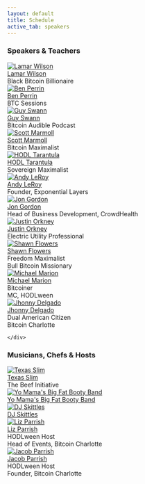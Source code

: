 ```yaml
---
layout: default
title: Schedule
active_tab: speakers
---
```


<div class="highlight-section2">
<h3>Speakers & Teachers</h3>
<div class="white-divider-mid"></div>
<div class="container speakers">
    <div class="row row-cols-1 row-cols-sm-2 row-cols-md-3 g-3">
        <div class="col">
            <a href="#"><img src="/assets/img/speakers/Lamar-Wilson.png" alt="Lamar Wilson" title="Lamar Wilson"/></a>
            <div class="pic-caption">
                <span><a href="#">Lamar Wilson</a></span><br>
                <span>Black Bitcoin Billionaire</span><br>
            </div>
        </div>
        <div class="col">
            <a href="#"><img src="/assets/img/speakers/Ben-Perrin.jpg" alt="Ben Perrin" title="Ben Perrin"/></a>
            <div class="pic-caption">
                <span><a href="#">Ben Perrin</a></span><br>
                <span>BTC Sessions</span><br>
            </div>
        </div>
        <div class="col">
            <a href="#"><img src="/assets/img/speakers/Guy-Swann.jpg" alt="Guy Swann" title="Guy Swann"/></a>
            <div class="pic-caption">
                <span><a href="#">Guy Swann</a></span><br>
                <span>Bitcoin Audible Podcast</span><br>
            </div>
        </div>
        <div class="col">
            <a href="#"><img src="/assets/img/speakers/Scott-Marmoll.jpg" alt="Scott Marmoll" title="Scott Marmoll"/></a>
            <div class="pic-caption">
                <span><a href="#">Scott Marmoll</a></span><br>
                <span>Bitcoin Maximalist</span><br>
            </div>
        </div>
        <div class="col">
            <a href="#"><img src="/assets/img/speakers/HODL-Tarantula.jpg" alt="HODL Tarantula" title="HODL Tarantula"/></a>
            <div class="pic-caption">
                <span><a href="#">HODL Tarantula</a></span><br>
                <span>Sovereign Maximalist</span><br>
            </div>
        </div>
        <div class="col">
            <a href="#"><img src="/assets/img/speakers/Andy-LeRoy.jpg" alt="Andy LeRoy" title="Andy LeRoy"/></a>
            <div class="pic-caption">
                <span><a href="#">Andy LeRoy</a></span><br>
                <span>Founder, Exponential Layers</span><br>
            </div>
        </div>
        <div class="col">
            <a href="#"><img src="/assets/img/speakers/Jon-Gordon.jpg" alt="Jon Gordon" title="Jon Gordon"/></a>
            <div class="pic-caption">
                <span><a href="#">Jon Gordon</a></span><br>
                <span>Head of Business Development, CrowdHealth</span><br>
            </div>
        </div>
        <div class="col">
            <a href="#"><img src="/assets/img/speakers/Justin-Orkney.jpg" alt="Justin Orkney" title="Justin Orkney"/></a>
            <div class="pic-caption">
                <span><a href="#">Justin Orkney</a></span><br>
                <span>Electric Utility Professional</span><br>
            </div>
        </div>
        <div class="col">
            <a href="#"><img src="/assets/img/speakers/Shawn-Flowers.jpg" alt="Shawn Flowers" title="Shawn Flowers"/></a>
            <div class="pic-caption">
                <span><a href="#">Shawn Flowers</a></span><br>
                <span>Freedom Maximalist<br>Bull Bitcoin Missionary</span><br>
            </div>
        </div>
        <div class="col">
            <a href="#"><img src="/assets/img/speakers/Michael-Marion.jpg" alt="Michael Marion" title="Michael Marion"/></a>
            <div class="pic-caption">
                <span><a href="#">Michael Marion</a></span><br>
                <span>Bitcoiner<br>MC, HODLween</span><br>
            </div>
        </div>
        <div class="col">
            <a href="#"><img src="/assets/img/speakers/Jhonny-Delgado.jpg" alt="Jhonny Delgado" title="Jhonny Delgado"/></a>
            <div class="pic-caption">
                <span><a href="#">Jhonny Delgado</a></span><br>
                <span>Dual American Citizen<br>Bitcoin Charlotte</span><br>
            </div>
        </div>
        
    </div>
</div>
</div>

<div class="highlight-section2">
<h3>Musicians, Chefs & Hosts</h3>
<div class="white-divider-mid"></div>
<div class="container speakers">
    <div class="row row-cols-1 row-cols-sm-2 row-cols-md-3 g-3">
        <div class="col">
            <a href="#"><img src="/assets/img/speakers/texas-slim.jpg" alt="Texas Slim" title="Texas Slim"/></a>
            <div class="pic-caption">
                <span><a href="#">Texas Slim</a></span><br>
                <span>The Beef Initiative</span><br>
            </div>
        </div>
        <!-- <div class="col">
            <a href="#"><img src="/assets/img/speakers/gourmet-caveman.jpg" alt="Gourmet Caveman" title="Gourmet Caveman"/></a>
            <div class="pic-caption">
                <span><a href="#">Gourmet Caveman</a></span><br>
                <span>Cattleman's Feast Chef</span><br>
            </div>
        </div> -->
        <div class="col">
            <a href="#"><img src="/assets/img/speakers/ymbfbb.jpg" alt="Yo Mama's Big Fat Booty Band" title="Yo Mama's Big Fat Booty Band"/></a>
            <div class="pic-caption">
                <span><a href="#">Yo Mama's Big Fat Booty Band</a></span>
            </div>
        </div>
        <div class="col">
            <a href="#"><img src="/assets/img/speakers/dj-skittles.jpg" alt="DJ Skittles" title="DJ Skittles"/></a>
            <div class="pic-caption">
                <span><a href="#">DJ Skittles</a></span>
            </div>
        </div>
        <div class="col">
            <a href="#"><img src="/assets/img/speakers/Liz-Parrish.jpg" alt="Liz Parrish" title="Liz Parrish"/></a>
            <div class="pic-caption">
                <span><a href="#">Liz Parrish</a></span><br>
                <span>HODLween Host<br>Head of Events, Bitcoin Charlotte</span><br>
            </div>
        </div>
        <div class="col">
            <a href="#"><img src="/assets/img/speakers/Jacob-Parrish.jpg" alt="Jacob Parrish" title="Jacob Parrish"/></a>
            <div class="pic-caption">
                <span><a href="#">Jacob Parrish</a></span><br>
                <span>HODLween Host<br>Founder, Bitcoin Charlotte</span><br>
            </div>
        </div>
    </div>
</div>
</div>